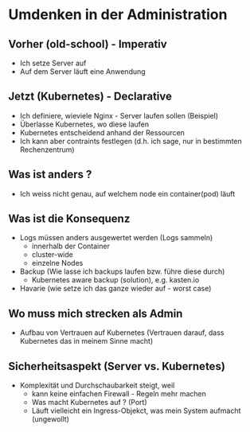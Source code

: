 # Umdenken in der Administration 

## Vorher (old-school) - Imperativ

  * Ich setze Server auf
  * Auf dem Server läuft eine Anwendung 

## Jetzt (Kubernetes) - Declarative 

  * Ich definiere, wieviele Nginx - Server laufen sollen (Beispiel) 
  * Überlasse Kubernetes, wo diese laufen
  * Kubernetes entscheidend anhand der Ressourcen 
  * Ich kann aber contraints festlegen (d.h. ich sage, nur in bestimmten Rechenzentrum) 

## Was ist anders ? 

  * Ich weiss nicht genau, auf welchem node ein container(pod) läuft

## Was ist die Konsequenz 

  * Logs müssen anders ausgewertet werden (Logs sammeln) 
    * innerhalb der Container 
    * cluster-wide 
    * einzelne Nodes 
  * Backup (Wie lasse ich backups laufen bzw. führe diese durch) 
    * Kubernetes aware backup (solution), e.g. kasten.io 
  * Havarie (wie setze ich das ganze wieder auf - worst case)   

## Wo muss mich strecken als Admin 

  * Aufbau von Vertrauen auf Kubernetes (Vertrauen darauf, dass Kubernetes das in meinem Sinne macht)

## Sicherheitsaspekt (Server vs. Kubernetes) 

  * Komplexität und Durchschaubarkeit steigt, weil
    * kann keine einfachen Firewall - Regeln mehr machen 
    * Was macht Kubernetes auf ? (Port)
    * Läuft vielleicht ein Ingress-Objekct, was mein System aufmacht (ungewollt) 


